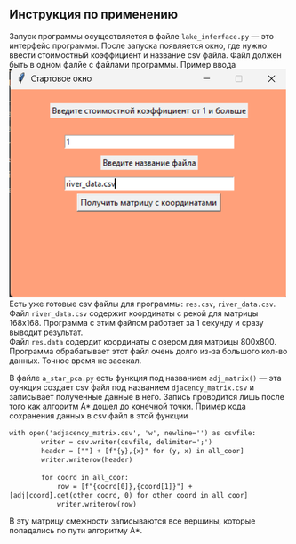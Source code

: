 ## Инструкция по применению  

Запуск программы осуществляется в файле `lake_inferface.py` &mdash; это интерфейс программы. После запуска появляется окно, где нужно ввести стоимостный коэффициент и название csv файла. Файл должен быть в одном фалйе с файлами программы.
Пример ввода
![Пример ввода](./image_for_md/first.png)
Есть уже готовые csv файлы для программы: `res.csv`, `river_data.csv`.  
Файл `river_data.csv` содержит координаты с рекой для матрицы 168х168. Программа с этим файлом работает за 1 секунду и сразу выводит результат.  
Файл `res.data` содердит координаты с озером для матрицы 800х800. Программа обрабатывает этот файл очень долго из-за большого кол-во данных. Точное время не засекал.

В файле `a_star_pca.py` есть функция под названием `adj_matrix()`  &mdash;  эта функция создает csv файл под названием `djacency_matrix.csv` и записывает полученные данные в него. Запись проводится лишь после того как алгоритм A* дошел до конечной точки.
Пример кода сохранения данных в csv файл в этой функции
```
with open('adjacency_matrix.csv', 'w', newline='') as csvfile:
        writer = csv.writer(csvfile, delimiter=';')
        header = [""] + [f"{y},{x}" for (y, x) in all_coor]
        writer.writerow(header)
        
        for coord in all_coor:
            row = [f"{coord[0]},{coord[1]}"] + [adj[coord].get(other_coord, 0) for other_coord in all_coor]
            writer.writerow(row)
```
В эту матрицу смежности записываются все вершины, которые попадались по пути алгоритму А*.


